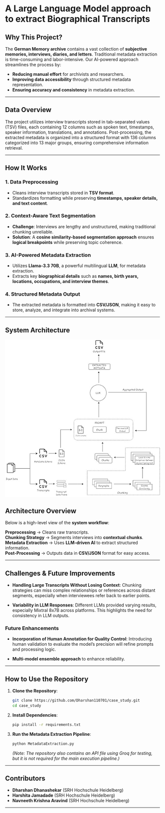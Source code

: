 # A Large Language Model approach to extract Biographical Transcripts 

## **Why This Project?**
The **German Memory archive** contains a vast collection of **subjective memories, interviews, diaries, and letters**.
 Traditional metadata extraction is time-consuming and labor-intensive. Our AI-powered approach streamlines the process by:
- **Reducing manual effort** for archivists and researchers.
- **Improving data accessibility** through structured metadata representation.
- **Ensuring accuracy and consistency** in metadata extraction.

---

## **Data Overview**  
The project utilizes interview transcripts stored in tab-separated values (TSV) files, each containing 12 columns such as spoken text, timestamps, speaker information, translations, and annotations. Post-processing, the extracted metadata is organized into a structured format with 136 columns categorized into 13 major groups, ensuring comprehensive information retrieval.

---

## **How It Works**
### **1. Data Preprocessing**
- Cleans interview transcripts stored in **TSV format**.
- Standardizes formatting while preserving **timestamps, speaker details, and text content**.

### **2. Context-Aware Text Segmentation**
- **Challenge**: Interviews are lengthy and unstructured, making traditional chunking unreliable.
- **Solution**: A **cosine similarity-based segmentation approach** ensures **logical breakpoints** while preserving topic coherence.

### **3. AI-Powered Metadata Extraction**
- Utilizes **Llama-3.3 70B**, a powerful multilingual **LLM**, for metadata extraction.
- Extracts key **biographical details** such as **names, birth years, locations, occupations, and interview themes**.

### **4. Structured Metadata Output**
- The extracted metadata is formatted into **CSV/JSON**, making it easy to store, analyze, and integrate into archival systems.

---

## **System Architecture**  
![System Architecture](image__1_edge.png)

## **Architecture Overview**
Below is a high-level view of the **system workflow**:

**Preprocessing** → Cleans raw transcripts.  
**Chunking Strategy** → Segments interviews into **contextual chunks**.  
**Metadata Extraction** → Uses **LLM-driven AI** to extract structured information.  
**Post-Processing** → Outputs data in **CSV/JSON** format for easy access.

---

## **Challenges & Future Improvements**

- **Handling Large Transcripts Without Losing Context**: Chunking strategies can miss complex relationships or references across distant segments, especially when interviewees refer back to earlier points.

- **Variability in LLM Responses**: Different LLMs provided varying results, especially Mixtral 8x7B across platforms. This highlights the need for consistency in LLM outputs.

### **Future Enhancements**
- **Incorporation of Human Annotation for Quality Control**: Introducing human validation to evaluate the model’s precision will refine prompts and processing logic.

- **Multi-model ensemble approach** to enhance reliability.

---

## **How to Use the Repository**
1. **Clone the Repository**:
   ```bash
   git clone https://github.com/Dharshan110701/case_study.git
   cd case_study
   ```

2. **Install Dependencies**:
   ```bash
   pip install -r requirements.txt
   ```

3. **Run the Metadata Extraction Pipeline**:
   ```bash
   python MetadataExtraction.py
   ```
   *(Note: The repository also contains an API file using Groq for testing, but it is not required for the main execution pipeline.)*

---

## **Contributors**
- **Dharshan Dhanashekar** (SRH Hochschule Heidelberg)  
- **Harshita Jamadade** (SRH Hochschule Heidelberg)  
- **Navneeth Krishna Aravind** (SRH Hochschule Heidelberg)  

---
